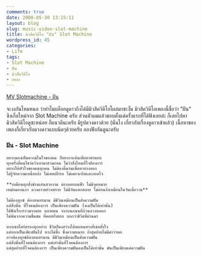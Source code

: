 ```yaml
---
comments: true
date: 2008-05-30 13:15:11
layout: blog
slug: music-video-slot-machine
title: มิวสิควิดีโอ "ฝัน" Slot Machine
wordpress_id: 45
categories:
- Life
tags:
- Slot Machine
- ฝัน
- มิวสิีควิดีโอ
- เพลง
---
```

  
[MV Slotmachine - ฝัน](http://www.clipmass.com/movie/186721595766776)

จะงงกันไหมหนอ ว่าทำไมบล็อกดูดาวถึงได้มีมิวสิควิดีโอโผล่มาซะงั้น มิวสิควิดีโอเพลงนี้ชื่อว่า "ฝัน" ซิงเกิ้ลใหม่จาก Slot Machine ครับ ส่วนตัวผมแล้วชอบตั้งแต่ครั้งแรกที่ได้ฟังเลยล่ะ ก็เลยไปหามิวสิควิดีโอดูซะหน่อย ก็แนวดีนะครับ มีรูปดวงดาวด้วย (นั่นไง เกี่ยวกับเรื่องดูดาวเข้าแล้ว) เนื้อหาของเพลงก็เกี่ยวกับดวงดาวแบบนิดๆด้วยครับ ลองฟังกันดูนะครับ

### ฝัน - Slot Machine

    อยากมองเห็นความในใจของคน ก็อยากจะค้นเพื่อหาคำตอบ   
    ทุกครั้งที่คนไขว่คว้าเอามาสวมกอด ไม่ว่าสิ่งใหนที่ใจต้องการ   
    อยากให้หัวใจของคนทุกคน ไม่ต้องดิ้นรนเพื่อหาทางออก   
    ไม่รู้จักความเหนื่อยล้า ไม่เคยเฝ้ารอ ไม่เคยจะท้อและถอดใจ   

    **เหมือนทุกสิ่งช่างแสนสวยงาม ล่องลอยบนฟ้า ไม่มีจุดหมาย   
    เหม่อมองนภา ดวงดาวพร่างพราย ไม่มีวันแตกสลาย ไม่อ่อนล้าเหมือนในวันเมื่อวาน**   

    ไม่ต้องทุกข์ ต้องทนทรมาน มีชีวิตเหมือนเป็นดั่งความฝัน   
    แต่สิ่งนั้น ที่ใจคนต้องการ เป็นเพียงความฝัน (คงเป็นได้เท่านั้น)   
    ได้ฟังเรื่องราวมากมาย หลายคน จากบนถนนที่ล้วนลวงหลอก   
    ไม่พ้นจากความขื่นขม ที่คอยย้ำตอบ บอกว่าชีวิตที่ผ่านมา   
  
    หากเธอไตร่ตรองทุกอย่าง ชีวิตก็คงสว่างได้พบหนทางที่เธอตั้งใจ   
    แต่หากเป็นเพียงฝันไป หากไม่ซึ้ง ซึ่งความหมาย ถ้าสุดท้ายไม่มีคำว่าพอ   
    อาจต้องทุกข์ต้องทนทรมาน มีชีวิตเหมือนเป็นดั่งความฝัน   
    แต่สิ่งนั้นที่ใจคนต้องการ แค่เท่านั้นที่ใจคนต้องการ   
    แต่สุดท้ายที่ใจคนต้องการ เป็นเพียงความฝันคงเป็นได้เท่านั้น มันเป็นเพียงแค่ความฝัน 
